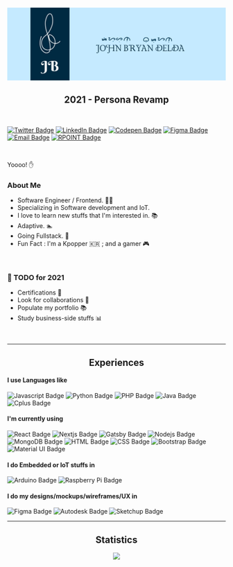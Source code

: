 
[![JB Github Banner](https://github.com/jbryan11/jbryan11/blob/master/public/github-header%20v2.0.0.png)](https://github.com/jbryan11)
<h2 align="center">2021 - Persona Revamp</h2>

<br/>

[![Twitter Badge](https://img.shields.io/badge/Twitter-B_R_Y_N99?style=for-the-badge&logo=Twitter&logoColor=white&color=08a0e9)](https://twitter.com/B_R_Y_N99)
[![LinkedIn Badge](https://img.shields.io/badge/LinkedIn-jbryandelda?style=for-the-badge&logo=linkedin&color=0a66c2)](https://www.linkedin.com/in/jbryandelda/)
[![Codepen Badge](https://img.shields.io/badge/CodePen-PeekABo0saku?style=for-the-badge&logo=Codepen&logoColor=white&color=000000)](https://codepen.io/PeekABo0saku)
[![Figma Badge](https://img.shields.io/badge/Figma-@peekabo0saku?style=for-the-badge&logoColor=FFFFFF&logo=figma&color=F24E1E)](https://www.figma.com/@peekabo0saku)
[![Email Badge](https://img.shields.io/badge/Email-Personal?style=for-the-badge&logo=microsoft-outlook&color=CA5010)](mailto:bryan.delda11@outlook.com)
[![RPOINT Badge](https://img.shields.io/badge/RPOINT-Business?style=for-the-badge&logo=email&color=28A44D)](mailto:johnbryandelda@rpointsolution.com)

<br/>

Yoooo! :hand:

### About Me

* Software Engineer / Frontend. :technologist:
* Specializing in Software development and IoT.
* I love to learn new stuffs that I'm interested in. :books:
* Adaptive. :swimmer:
* Going Fullstack. :rocket:
* Fun Fact : I'm a Kpopper :kr: ; and a gamer :video_game:
<br/>

### :memo: TODO for 2021

* Certifications :card_index:
* Look for collaborations :wave:
* Populate my portfolio :books:
* Study business-side stuffs :bar_chart:
<br/>

___


<h2 align="center">Experiences</h2>

#### I use Languages like

![Javascript Badge](https://img.shields.io/badge/Javascript-Code?style=for-the-badge&logo=javascript&labelColor=00000&logoColor=000000&color=F7DF1E)
![Python Badge](https://img.shields.io/badge/Python-Code?style=for-the-badge&logo=python&logoColor=FFFFFF&color=3776AB)
![PHP Badge](https://img.shields.io/badge/PHP-Code?style=for-the-badge&logo=php&logoColor=FFFFFF&color=777BB4)
![Java Badge](https://img.shields.io/badge/Java-Code?style=for-the-badge&logo=java&logoColor=FFFFFF&color=007396)
![Cplus Badge](https://img.shields.io/badge/C++-Code?style=for-the-badge&logo=c&logoColor=FFFFFF&color=00599C)

#### I'm currently using

![React Badge](https://img.shields.io/badge/React-Code?style=for-the-badge&logo=react&logoColor=FFFFFF&color=61DAFB)
![Nextjs Badge](https://img.shields.io/badge/Nextjs-Code?style=for-the-badge&logo=next.js&logoColor=FFFFFF&color=000000)
![Gatsby Badge](https://img.shields.io/badge/Gatsby-Code?style=for-the-badge&logo=gatsby&logoColor=FFFFFF&color=663399)
![Nodejs Badge](https://img.shields.io/badge/Nodejs-Code?style=for-the-badge&logo=Node.js&logoColor=FFFFFF&color=339933)
![MongoDB Badge](https://img.shields.io/badge/MongoDB-Code?style=for-the-badge&logo=mongodb&logoColor=FFFFFF&color=47A248)
![HTML Badge](https://img.shields.io/badge/HTML5-Code?style=for-the-badge&logo=html5&logoColor=FFFFFF&color=E34F26)
![CSS Badge](https://img.shields.io/badge/CSS3-Code?style=for-the-badge&logo=css3&logoColor=FFFFFF&color=1572B6)
![Bootstrap Badge](https://img.shields.io/badge/Bootstrap-Code?style=for-the-badge&logo=bootstrap&logoColor=FFFFFF&color=7952B3)
![Material UI Badge](https://img.shields.io/badge/MaterialUI-Code?style=for-the-badge&logo=material-ui&logoColor=FFFFFF&color=0081CB)


#### I do Embedded or IoT stuffs in

![Arduino Badge](https://img.shields.io/badge/Arduino-embedded?style=for-the-badge&logo=arduino&logoColor=FFFFFF&color=00979D)
![Raspberry Pi Badge](https://img.shields.io/badge/RaspberryPi-embedded?style=for-the-badge&logo=raspberry-pi&logoColor=FFFFFF&color=C51A4A)

#### I do my designs/mockups/wireframes/UX in

![Figma Badge](https://img.shields.io/badge/Figma-design?style=for-the-badge&logo=figma&logoColor=FFFFFF&color=F24E1E)
![Autodesk Badge](https://img.shields.io/badge/AutoCAD-design?style=for-the-badge&logo=autodesk&logoColor=FFFFFF&color=0696D7)
![Sketchup Badge](https://img.shields.io/badge/Sketchup-design?style=for-the-badge&logo=sketchup&logoColor=FFFFFF&color=005F9E)


___


<h2 align="center">Statistics</h2>


<p align="center">
<img src="https://github-readme-stats.vercel.app/api?username=jbryan11">
</p>






